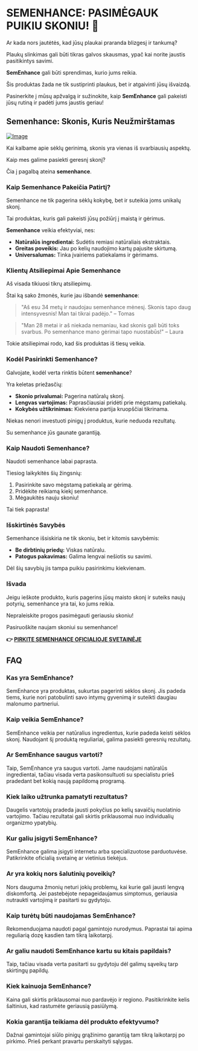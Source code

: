 # SEMENHANCE: PASIMĖGAUK PUIKIU SKONIU! 🍯

Ar kada nors jautėtės, kad jūsų plaukai praranda blizgesį ir tankumą? 

Plaukų slinkimas gali būti tikras galvos skausmas, ypač kai norite jaustis pasitikintys savimi. 

**SemEnhance** gali būti sprendimas, kurio jums reikia. 

Šis produktas žada ne tik sustiprinti plaukus, bet ir atgaivinti jūsų išvaizdą. 

Pasinerkite į mūsų apžvalgą ir sužinokite, kaip **SemEnhance** gali pakeisti jūsų rutiną ir padėti jums jaustis geriau!

## Semenhance: Skonis, Kuris Neužmirštamas

[![Image](https://www2.sellhealth.com/137/300x250-semenhance-2.png)](https://gchaffi.com/Ln3GBphv)

Kai kalbame apie sėklų gerinimą, skonis yra vienas iš svarbiausių aspektų. 

Kaip mes galime pasiekti geresnį skonį? 

Čia į pagalbą ateina **semenhance**.

### Kaip Semenhance Pakeičia Patirtį?

Semenhance ne tik pagerina sėklų kokybę, bet ir suteikia joms unikalų skonį. 

Tai produktas, kuris gali pakeisti jūsų požiūrį į maistą ir gėrimus. 

**Semenhance** veikia efektyviai, nes:

- **Natūralūs ingredientai:** Sudėtis remiasi natūraliais ekstraktais.
- **Greitas poveikis:** Jau po kelių naudojimo kartų pajusite skirtumą.
- **Universalumas:** Tinka įvairiems patiekalams ir gėrimams.

### Klientų Atsiliepimai Apie Semenhance

Aš visada tikiuosi tikrų atsiliepimų. 

Štai ką sako žmonės, kurie jau išbandė **semenhance**:

> "Aš esu 34 metų ir naudojau semenhance mėnesį. 
> Skonis tapo daug intensyvesnis! 
> Man tai tikrai padėjo." – Tomas

> "Man 28 metai ir aš niekada nemaniau, kad skonis gali būti toks svarbus. 
> Po semenhance mano gėrimai tapo nuostabūs!" – Laura

Tokie atsiliepimai rodo, kad šis produktas iš tiesų veikia.

### Kodėl Pasirinkti Semenhance?

Galvojate, kodėl verta rinktis būtent **semenhance**? 

Yra keletas priežasčių:

- **Skonio privalumai:** Pagerina natūralų skonį.
- **Lengvas vartojimas:** Paprasčiausiai pridėti prie mėgstamų patiekalų.
- **Kokybės užtikrinimas:** Kiekviena partija kruopščiai tikrinama.

Niekas nenori investuoti pinigų į produktus, kurie neduoda rezultatų.

Su semenhance jūs gaunate garantiją.

### Kaip Naudoti Semenhance?

Naudoti semenhance labai paprasta. 

Tiesiog laikykitės šių žingsnių:

1. Pasirinkite savo mėgstamą patiekalą ar gėrimą.
2. Pridėkite reikiamą kiekį semenhance.
3. Mėgaukitės nauju skoniu!

Tai tiek paprasta!

### Išskirtinės Savybės

Semenhance išsiskiria ne tik skoniu, bet ir kitomis savybėmis:

- **Be dirbtinių priedų:** Viskas natūralu.
- **Patogus pakavimas:** Galima lengvai nešiotis su savimi.
  
Dėl šių savybių jis tampa puikiu pasirinkimu kiekvienam.

### Išvada

Jeigu ieškote produkto, kuris pagerins jūsų maisto skonį ir suteiks naujų potyrių, semenhance yra tai, ko jums reikia.

Nepraleiskite progos pasimėgauti geriausiu skoniu!

Pasiruoškite naujam skoniui su semenhance!



**👉 [PIRKITE SEMENHANCE OFICIALIOJE SVETAINĖJE](https://gchaffi.com/Ln3GBphv)**

## FAQ

### Kas yra SemEnhance?
SemEnhance yra produktas, sukurtas pagerinti sėklos skonį. Jis padeda tiems, kurie nori patobulinti savo intymų gyvenimą ir suteikti daugiau malonumo partneriui.

### Kaip veikia SemEnhance?
SemEnhance veikia per natūralius ingredientus, kurie padeda keisti sėklos skonį. Naudojant šį produktą reguliariai, galima pasiekti geresnių rezultatų.

### Ar SemEnhance saugus vartoti?
Taip, SemEnhance yra saugus vartoti. Jame naudojami natūralūs ingredientai, tačiau visada verta pasikonsultuoti su specialistu prieš pradedant bet kokią naują papildomą programą.

### Kiek laiko užtrunka pamatyti rezultatus?
Daugelis vartotojų pradeda jausti pokyčius po kelių savaičių nuolatinio vartojimo. Tačiau rezultatai gali skirtis priklausomai nuo individualių organizmo ypatybių.

### Kur galiu įsigyti SemEnhance?
SemEnhance galima įsigyti internetu arba specializuotose parduotuvėse. Patikrinkite oficialią svetainę ar vietinius tiekėjus.

### Ar yra kokių nors šalutinių poveikių?
Nors dauguma žmonių neturi jokių problemų, kai kurie gali jausti lengvą diskomfortą. Jei pastebėjote nepageidaujamus simptomus, geriausia nutraukti vartojimą ir pasitarti su gydytoju.

### Kaip turėtų būti naudojamas SemEnhance?
Rekomenduojama naudoti pagal gamintojo nurodymus. Paprastai tai apima reguliarią dozę kasdien tam tikrą laikotarpį.

### Ar galiu naudoti SemEnhance kartu su kitais papildais?
Taip, tačiau visada verta pasitarti su gydytoju dėl galimų sąveikų tarp skirtingų papildų.

### Kiek kainuoja SemEnhance?
Kaina gali skirtis priklausomai nuo pardavėjo ir regiono. Pasitikrinkite kelis šaltinius, kad rastumėte geriausią pasiūlymą.

### Kokia garantija teikiama dėl produkto efektyvumo?
Dažnai gamintojai siūlo pinigų grąžinimo garantiją tam tikrą laikotarpį po pirkimo. Prieš perkant pravartu perskaityti sąlygas.